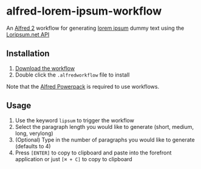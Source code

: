 # alfred-lorem-ipsum-workflow

An [Alfred 2](https://www.alfredapp.com/) workflow for generating [lorem ipsum](https://en.wikipedia.org/wiki/Lorem_ipsum) dummy text using the [Loripsum.net API](http://loripsum.net/)

## Installation

1. [Download the workflow](https://github.com/alexchantastic/alfred-lorem-ipsum-workflow/blob/master/alfred-lorem-ipsum-workflow.alfredworkflow?raw=true)
2. Double click the `.alfredworkflow` file to install

Note that the [Alfred Powerpack](https://www.alfredapp.com/powerpack/) is required to use workflows.

## Usage

1. Use the keyword `lipsum` to trigger the workflow
2. Select the paragraph length you would like to generate (short, medium, long, verylong)
3. (Optional) Type in the number of paragraphs you would like to generate (defaults to 4)
4. Press `[ENTER]` to copy to clipboard and paste into the forefront application or just `[⌘ + C]` to copy to clipboard
